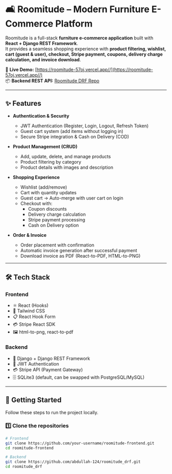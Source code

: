 # 🛋️ Roomitude – Modern Furniture E-Commerce Platform  

Roomitude is a full-stack **furniture e-commerce application** built with **React + Django REST Framework**.  
It provides a seamless shopping experience with **product filtering, wishlist, cart (guest & user), checkout, Stripe payment, coupons, delivery charge calculation, and invoice download**.  

🔗 **Live Demo:** [https://roomitude-57oj.vercel.app//](https://roomitude-57oj.vercel.app//)  
📦 **Backend REST API:** [Roomitude DRF Repo](https://github.com/abdullah-124/roomitude_drf)  

---

## ✨ Features  

- **Authentication & Security**
  - JWT Authentication (Register, Login, Logout, Refresh Token)  
  - Guest cart system (add items without logging in)  
  - Secure Stripe integration & Cash on Delivery (COD)  

- **Product Management (CRUD)**  
  - Add, update, delete, and manage products  
  - Product filtering by category  
  - Product details with images and description  

- **Shopping Experience**  
  - Wishlist (add/remove)  
  - Cart with quantity updates  
  - Guest cart → Auto-merge with user cart on login  
  - Checkout with:
    - Coupon discounts  
    - Delivery charge calculation  
    - Stripe payment processing  
    - Cash on Delivery option  

- **Order & Invoice**  
  - Order placement with confirmation  
  - Automatic invoice generation after successful payment  
  - Download invoice as PDF (React-to-PDF, HTML-to-PNG)  

---

## 🛠️ Tech Stack  

### Frontend  
- ⚛️ React (Hooks)  
- 🎨 Tailwind CSS  
- 📋 React Hook Form  
- 💳 Stripe React SDK  
- 🖼️ html-to-png, react-to-pdf  

### Backend  
- 🐍 Django + Django REST Framework  
- 🔑 JWT Authentication  
- 💳 Stripe API (Payment Gateway)  
- 🗄️ SQLite3 (default, can be swapped with PostgreSQL/MySQL)  

---

## 🚀 Getting Started  

Follow these steps to run the project locally.  

### 1️⃣ Clone the repositories  

```bash
# Frontend
git clone https://github.com/your-username/roomitude-frontend.git
cd roomitude-frontend

# Backend
git clone https://github.com/abdullah-124/roomitude_drf.git
cd roomitude_drf
